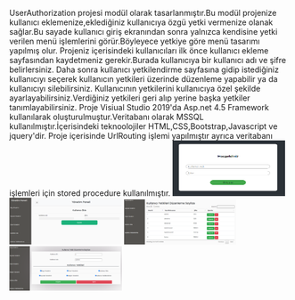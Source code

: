  UserAuthorization projesi modül olarak tasarlanmıştır.Bu modül projenize kullanıcı eklemenize,eklediğiniz kullanıcıya özgü yetki vermenize olanak sağlar.Bu sayade kullanıcı giriş ekranından sonra yalnızca kendisine yetki verilen menü işlemlerini görür.Böyleyece yetkiye göre menü tasarımı yapılmış olur.
 Projeniz içerisindeki kullanıcıları ilk önce  kullanıcı ekleme sayfasından kaydetmeniz gerekir.Burada kullanıcıya bir kullanıcı adı ve şifre belirlersiniz.
 Daha sonra kullanıcı yetkilendirme sayfasına gidip istediğiniz kullanıcıyı seçerek kullanıcın yetkileri üzerinde düzenleme yapabilir ya da kullanıcıyı silebilirsiniz.
 Kullanıcının yetkilerini kullanıcıya özel şekilde ayarlayabilirsiniz.Verdiğiniz yetkileri geri alıp yerine başka yetkiler tanımlayabilirsiniz.
 Proje Visiual Studio 2019'da Asp.net 4.5 Framework kullanılarak oluşturulmuştur.Veritabanı olarak MSSQL kullanılmıştır.İçerisindeki teknoolojiler HTML,CSS,Bootstrap,Javascript ve jquery'dir.
 Proje içerisinde UrlRouting işlemi yapılmıştır ayrıca veritabanı işlemleri için stored procedure kullanılmıştır.
<img src="https://github.com/AysenurBalkan/UserAuthorization/blob/main/log_in.PNG" width="40%" height="100px">
<img src="https://github.com/AysenurBalkan/UserAuthorization/blob/main/user_add.PNG" width="40%">
<img src="https://github.com/AysenurBalkan/UserAuthorization/blob/main/user_grntl.PNG" width="40%">
<img src="https://github.com/AysenurBalkan/UserAuthorization/blob/main/yetki_dznl.PNG" width="40%">

